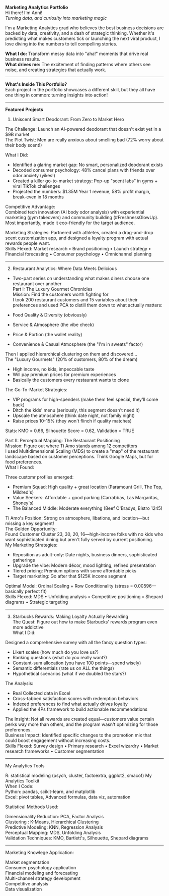 **Marketing Analytics Portfolio** <br>
Hi there! I'm Anni! <br>
_Turning data, and curiosity into marketing magic_  <br>

I'm a Marketing Analytics grad who believes the best business decisions are backed by data, creativity, and a dash of strategic thinking. Whether it's predicting what makes customers tick or launching the next viral product, I love diving into the numbers to tell compelling stories. <br>

**What I do:** Transform messy data into "aha!" moments that drive real business results. <br>
**What drives me:** The excitement of finding patterns where others see noise, and creating strategies that actually work. <br>

---
**What's Inside This Portfolio?** <br>
Each project in the portfolio showcases a different skill, but they all have one thing in common: turning insights into action!

---

**Featured Projects** <br>
1. Uniscent Smart Deodorant: From Zero to Market Hero <br>

The Challenge: Launch an AI-powered deodorant that doesn't exist yet in a $9B market <br>
The Plot Twist: Men are really anxious about smelling bad (72% worry about their body scent!) <br>

What I Did: <br>
- Identified a glaring market gap: No smart, personalized deodorant exists <br>
- Decoded consumer psychology: 48% cancel plans with friends over odor anxiety (yikes!) <br>
- Created a killer go-to-market strategy: Pop-up "scent labs" in gyms + viral TikTok challenges <br>
- Projected the numbers: $1.35M Year 1 revenue, 58% profit margin, break-even in 18 months <br>

Competitive Advantage: <br>
Combined tech innovation (AI body odor analysis) with experiential marketing (gym takeovers) and community building (#FreshnessGlowUp). Most importantly, made it eco-friendly for the target audience. <br>

Marketing Strategies: Partnered with athletes, created a drag-and-drop scent customization app, and designed a loyalty program with actual rewards people want. <br>
Skills Flexed: Market research • Brand positioning • Launch strategy • Financial forecasting • Consumer psychology • Omnichannel planning <br>

---
2. Restaurant Analytics: Where Data Meets Delicious <br> 
- Two-part series on understanding what makes diners choose one restaurant over another <br>
Part I: The Luxury Gourmet Chronicles <br>
Mission: Find the customers worth fighting for <br>
I took 200 restaurant customers and 15 variables about their preferences and used PCA to distill them down to what actually matters: <br>

- Food Quality & Diversity (obviously)
- Service & Atmosphere (the vibe check)
- Price & Portion (the wallet reality)
- Convenience & Casual Atmosphere (the "I'm in sweats" factor)

Then I applied hierarchical clustering on them and discovered... <br>
The "Luxury Gourmets" (20% of customers, 80% of the dream) <br>

- High income, no kids, impeccable taste
- Will pay premium prices for premium experiences
- Basically the customers every restaurant wants to clone

The Go-To-Market Strategies:

- VIP programs for high-spenders (make them feel special, they'll come back)
- Ditch the kids' menu (seriously, this segment doesn't need it)
- Upscale the atmosphere (think date night, not family night)
- Raise prices 10-15% (they won't flinch if quality matches)

Stats: KMO = 0.66, Silhouette Score = 0.62, Validation = TRUE <br>

Part II: Perceptual Mapping: The Restaurant Positioning <br>
Mission: Figure out where Ti Amo stands among 12 competitors <br>
I used Multidimensional Scaling (MDS) to create a "map" of the restaurant landscape based on customer perceptions. Think Google Maps, but for food preferences. <br>
What I Found:<br>

Three customr profiles emerged:

- Premium Squad: High quality + great location (Paramount Grill, The Top, Mildred's)
- Value Seekers: Affordable + good parking (Carrabbas, Las Margaritas, Shoney's)
- The Balanced Middle: Moderate everything (Beef O'Bradys, Bistro 1245) <br>



Ti Amo's Position: Strong on atmosphere, libations, and location—but missing a key segment! <br>
The Golden Opportunity: <br>
Found Customer Cluster 23, 30, 20, 16—high-income folks with no kids who want sophisticated dining but aren't fully served by current positioning. <br>
My Marketing Strategies: <br>

- Reposition as adult-only: Date nights, business dinners, sophisticated gatherings
- Upgrade the vibe: Modern décor, mood lighting, refined presentation
- Tiered pricing: Premium options with some affordable picks
- Target marketing: Go after that $125K income segment

Optimal Model: Ordinal Scaling + Row Conditionality (stress = 0.00596—basically perfect fit) <br>
Skills Flexed: MDS • Unfolding analysis • Competitive positioning • Shepard diagrams • Strategic targeting <br>

---
3. Starbucks Rewards: Making Loyalty Actually Rewarding <br/>
The Quest: Figure out how to make Starbucks' rewards program even more addictive <br/>
What I Did: <br/>

Designed a comprehensive survey with all the fancy question types: <br/>

- Likert scales (how much do you love us?)
- Ranking questions (what do you really want?)
- Constant-sum allocation (you have 100 points—spend wisely)
- Semantic differentials (rate us on ALL the things)
- Hypothetical scenarios (what if we doubled the stars?)


The Analysis: <br/>

- Real Collected data in Excel 
- Cross-tabbed satisfaction scores with redemption behaviors
- Indexed preferences to find what actually drives loyalty
- Applied the 4Ps framework to build actionable recommendations

The Insight: Not all rewards are created equal—customers value certain perks way more than others, and the program wasn't optimizing for those preferences. <br/>
Business Impact: Identified specific changes to the promotion mix that could boost engagement without increasing costs. <br/>
Skills Flexed: Survey design • Primary research • Excel wizardry • Market research frameworks • Customer segmentation <br/>

----
My Analytics Tools <br>
 
R: statistical modeling (psych, cluster, factoextra, ggplot2, smacof) My Analytics Toolkit <br>
When I Code: <br>
Python: pandas, scikit-learn, and matplotlib <br>
Excel: pivot tables, Advanced formulas, data viz, automation <br>

Statistical Methods Used: <br>

Dimensionality Reduction: PCA, Factor Analysis  <br>
Clustering : K-Means, Hierarchical Clustering  <br>
Predictive Modeling: KNN, Regression Analysis  <br>
Perceptual Mapping: MDS, Unfolding Analysis  <br>
Validation Techniques: KMO, Bartlett's, Silhouette, Shepard diagrams  <br>

---
Marketing Knowlege Application: <br>

Market segmentation   <br>
Consumer psychology application   <br>
Financial modeling and forecasting  <br>
Multi-channel strategy development<br>
Competitive analysis <br>
Data visualization <br>

 

